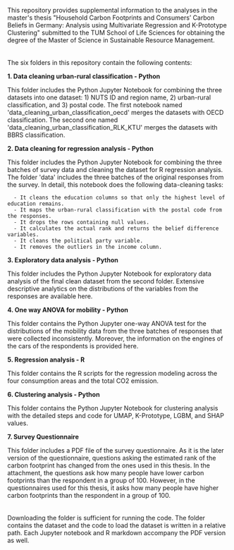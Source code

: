 This repository provides supplemental information to the analyses in the master's thesis "Household Carbon Footprints and  Consumers’ Carbon Beliefs in Germany:  Analysis using Multivariate Regression and K-Prototype Clustering" submitted to the TUM School of Life Sciences for obtaining the degree of the Master of Science in Sustainable Resource Management. 
\
\
\
The six folders in this repository contain the following contents: 

**1. Data cleaning urban-rural classification - Python** 

This folder includes the Python Jupyter Notebook for combining the three datasets into one dataset: 1) NUTS ID and region name, 2) urban-rural classification, and 3) postal code.
The first notebook named 'data_cleaning_urban_classification_oecd' merges the datasets with OECD classification. The second one named 'data_cleaning_urban_classification_RLK_KTU' merges the datasets with BBRS classification.

**2. Data cleaning for regression analysis - Python** 

This folder includes the Python Jupyter Notebook for combining the three batches of survey data and cleaning the dataset for R regression analysis. The folder 'data' includes the three batches of the original responses from the survey.
In detail, this notebook does the following data-cleaning tasks: 

      - It cleans the education columns so that only the highest level of education remains.
      - It maps the urban-rural classification with the postal code from the responses.
      - It drops the rows containing null values.
      - It calculates the actual rank and returns the belief difference variables.
      - It cleans the political party variable. 
      - It removes the outliers in the income column. 


**3. Exploratory data analysis - Python** 

This folder includes the Python Jupyter Notebook for exploratory data analysis of the final clean dataset from the second folder. Extensive descriptive analytics on the distributions of the variables from the responses are available here. 

**4. One way ANOVA for mobility - Python** 

This folder contains the Python Jupyter one-way ANOVA test for the distributions of the mobility data from the three batches of responses that were collected inconsistently. 
Moreover, the information on the engines of the cars of the respondents is provided here.

**5. Regression analysis - R** 

This folder contains the R scripts for the regression modeling across the four consumption areas and the total CO2 emission.

**6. Clustering analysis - Python** 

This folder contains the Python Jupyter Notebook for clustering analysis with the detailed steps and code for UMAP, K-Prototype, LGBM, and SHAP values. 

**7. Survey Questionnaire**

This folder includes a PDF file of the survey questionnaire. As it is the later version of the questionnaire, questions asking the estimated rank of the carbon footprint has changed from the ones used in this thesis. 
In the attachment, the questions ask how many people have lower carbon footprints than the respondent in a group of 100. 
However, in the questionnaires used for this thesis, it asks how many people have higher carbon footprints than the respondent in a group of 100. 
\
\
\
Downloading the folder is sufficient for running the code. The folder contains the dataset and the code to load the dataset is written in a relative path. 
Each Jupyter notebook and R markdown accompany the PDF version as well. 

